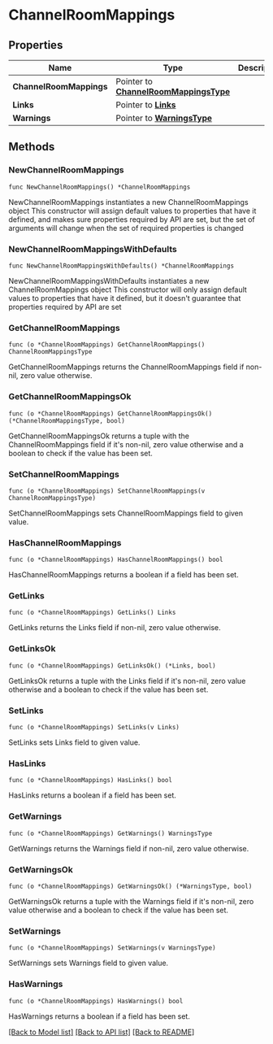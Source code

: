 # ChannelRoomMappings

## Properties

Name | Type | Description | Notes
------------ | ------------- | ------------- | -------------
**ChannelRoomMappings** | Pointer to [**ChannelRoomMappingsType**](ChannelRoomMappingsType.md) |  | [optional] 
**Links** | Pointer to [**Links**](Links.md) |  | [optional] 
**Warnings** | Pointer to [**WarningsType**](WarningsType.md) |  | [optional] 

## Methods

### NewChannelRoomMappings

`func NewChannelRoomMappings() *ChannelRoomMappings`

NewChannelRoomMappings instantiates a new ChannelRoomMappings object
This constructor will assign default values to properties that have it defined,
and makes sure properties required by API are set, but the set of arguments
will change when the set of required properties is changed

### NewChannelRoomMappingsWithDefaults

`func NewChannelRoomMappingsWithDefaults() *ChannelRoomMappings`

NewChannelRoomMappingsWithDefaults instantiates a new ChannelRoomMappings object
This constructor will only assign default values to properties that have it defined,
but it doesn't guarantee that properties required by API are set

### GetChannelRoomMappings

`func (o *ChannelRoomMappings) GetChannelRoomMappings() ChannelRoomMappingsType`

GetChannelRoomMappings returns the ChannelRoomMappings field if non-nil, zero value otherwise.

### GetChannelRoomMappingsOk

`func (o *ChannelRoomMappings) GetChannelRoomMappingsOk() (*ChannelRoomMappingsType, bool)`

GetChannelRoomMappingsOk returns a tuple with the ChannelRoomMappings field if it's non-nil, zero value otherwise
and a boolean to check if the value has been set.

### SetChannelRoomMappings

`func (o *ChannelRoomMappings) SetChannelRoomMappings(v ChannelRoomMappingsType)`

SetChannelRoomMappings sets ChannelRoomMappings field to given value.

### HasChannelRoomMappings

`func (o *ChannelRoomMappings) HasChannelRoomMappings() bool`

HasChannelRoomMappings returns a boolean if a field has been set.

### GetLinks

`func (o *ChannelRoomMappings) GetLinks() Links`

GetLinks returns the Links field if non-nil, zero value otherwise.

### GetLinksOk

`func (o *ChannelRoomMappings) GetLinksOk() (*Links, bool)`

GetLinksOk returns a tuple with the Links field if it's non-nil, zero value otherwise
and a boolean to check if the value has been set.

### SetLinks

`func (o *ChannelRoomMappings) SetLinks(v Links)`

SetLinks sets Links field to given value.

### HasLinks

`func (o *ChannelRoomMappings) HasLinks() bool`

HasLinks returns a boolean if a field has been set.

### GetWarnings

`func (o *ChannelRoomMappings) GetWarnings() WarningsType`

GetWarnings returns the Warnings field if non-nil, zero value otherwise.

### GetWarningsOk

`func (o *ChannelRoomMappings) GetWarningsOk() (*WarningsType, bool)`

GetWarningsOk returns a tuple with the Warnings field if it's non-nil, zero value otherwise
and a boolean to check if the value has been set.

### SetWarnings

`func (o *ChannelRoomMappings) SetWarnings(v WarningsType)`

SetWarnings sets Warnings field to given value.

### HasWarnings

`func (o *ChannelRoomMappings) HasWarnings() bool`

HasWarnings returns a boolean if a field has been set.


[[Back to Model list]](../README.md#documentation-for-models) [[Back to API list]](../README.md#documentation-for-api-endpoints) [[Back to README]](../README.md)


